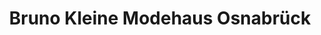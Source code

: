 ---
title: "Bruno Kleine Modehaus Osnabrück"
url: /osnabrueck/bruno-kleine-modehaus-osnabrueck/
shop: Kleidung
---